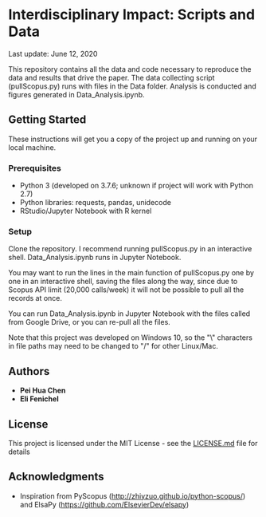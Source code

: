 # Interdisciplinary Impact: Scripts and Data
Last update: June 12, 2020

This repository contains all the data and code necessary to reproduce the data and results that drive the paper. The data collecting script (pullScopus.py) runs with files in the Data folder. Analysis is conducted and figures generated in Data_Analysis.ipynb.


## Getting Started

These instructions will get you a copy of the project up and running on your local machine.


### Prerequisites

* Python 3 (developed on 3.7.6; unknown if project will work with Python 2.7)
* Python libraries: requests, pandas, unidecode
* RStudio/Jupyter Notebook with R kernel


### Setup

Clone the repository. I recommend running pullScopus.py in an interactive shell. Data_Analysis.ipynb runs in Jupyter Notebook.

You may want to run the lines in the main function of pullScopus.py one by one in an interactive shell, saving the files along the way, since due to Scopus API limit (20,000 calls/week) it will not be possible to pull all the records at once.

You can run Data_Analysis.ipynb in Jupyter Notebook with the files called from Google Drive, or you can re-pull all the files.

Note that this project was developed on Windows 10, so the "\\" characters in file paths may need to be changed to "/" for other Linux/Mac.

## Authors

* **Pei Hua Chen**
* **Eli Fenichel**


## License

This project is licensed under the MIT License - see the [LICENSE.md](LICENSE.md) file for details


## Acknowledgments

* Inspiration from PyScopus (http://zhiyzuo.github.io/python-scopus/) and ElsaPy (https://github.com/ElsevierDev/elsapy)